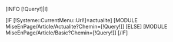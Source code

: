 [INFO [!Query!]|I]

[IF [!Systeme::CurrentMenu::Url!]=actualite]
	[MODULE MiseEnPage/Article/Actualite?Chemin=[!Query!]]
[ELSE]
	[MODULE MiseEnPage/Article/Basic?Chemin=[!Query!]]
[/IF]